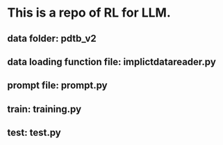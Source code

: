 # This is a repo of RL for LLM.

## data folder: pdtb_v2

## data loading function file: implictdatareader.py

## prompt file: prompt.py

## train: training.py

## test: test.py

